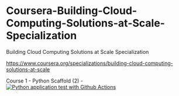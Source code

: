 # Coursera-Building-Cloud-Computing-Solutions-at-Scale-Specialization
Building Cloud Computing Solutions at Scale Specialization

https://www.coursera.org/specializations/building-cloud-computing-solutions-at-scale

Course 1 - Python Scaffold (2) - [![Python application test with Github Actions](https://github.com/tutelarix/Coursera-Building-Cloud-Computing-Solutions-at-Scale-Specialization/actions/workflows/main_python_scaffold.yml/badge.svg?event=push)](https://github.com/tutelarix/Coursera-Building-Cloud-Computing-Solutions-at-Scale-Specialization/actions/workflows/main_python_scaffold.yml)
